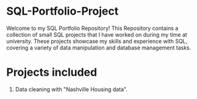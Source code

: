 # SQL-Portfolio-Project
Welcome to my SQL Portfolio Repository!
This Repository contains a collection of small SQL projects that I have worked on during my time at university. 
These projects showcase my skills and experience with SQL, covering a variety of data manipulation and database management tasks.


# Projects included
1. Data cleaning with "Nashville Housing data".
